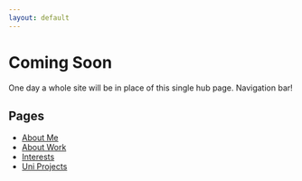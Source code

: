 ```yaml
---
layout: default
---
```


# Coming Soon

One day a whole site will be in place of this single hub page.
Navigation bar!

## Pages

* [About Me](/about-me)
* [About Work](/about-work)
* [Interests](/interests)
* [Uni Projects](/uni-projects)